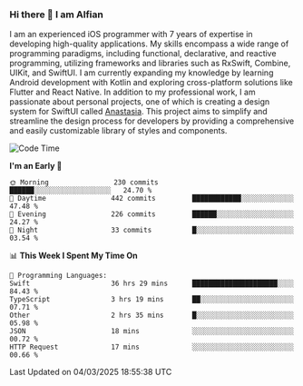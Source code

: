### Hi there 👋 I am Alfian
I am an experienced iOS programmer with 7 years of expertise in developing high-quality applications. My skills encompass a wide range of programming paradigms, including functional, declarative, and reactive programming, utilizing frameworks and libraries such as RxSwift, Combine, UIKit, and SwiftUI. I am currently expanding my knowledge by learning Android development with Kotlin and exploring cross-platform solutions like Flutter and React Native. In addition to my professional work, I am passionate about personal projects, one of which is creating a design system for SwiftUI called [Anastasia](https://github.com/alfian0/Anastasia). This project aims to simplify and streamline the design process for developers by providing a comprehensive and easily customizable library of styles and components.

<!--START_SECTION:waka-->
![Code Time](http://img.shields.io/badge/Code%20Time-593%20hrs%2022%20mins-blue)

**I'm an Early 🐤** 

```text
🌞 Morning                230 commits         ██████░░░░░░░░░░░░░░░░░░░   24.70 % 
🌆 Daytime                442 commits         ████████████░░░░░░░░░░░░░   47.48 % 
🌃 Evening                226 commits         ██████░░░░░░░░░░░░░░░░░░░   24.27 % 
🌙 Night                  33 commits          █░░░░░░░░░░░░░░░░░░░░░░░░   03.54 % 
```


📊 **This Week I Spent My Time On** 

```text
💬 Programming Languages: 
Swift                    36 hrs 29 mins      █████████████████████░░░░   84.43 % 
TypeScript               3 hrs 19 mins       ██░░░░░░░░░░░░░░░░░░░░░░░   07.71 % 
Other                    2 hrs 35 mins       █░░░░░░░░░░░░░░░░░░░░░░░░   05.98 % 
JSON                     18 mins             ░░░░░░░░░░░░░░░░░░░░░░░░░   00.72 % 
HTTP Request             17 mins             ░░░░░░░░░░░░░░░░░░░░░░░░░   00.66 % 
```


 Last Updated on 04/03/2025 18:55:38 UTC
<!--END_SECTION:waka-->
